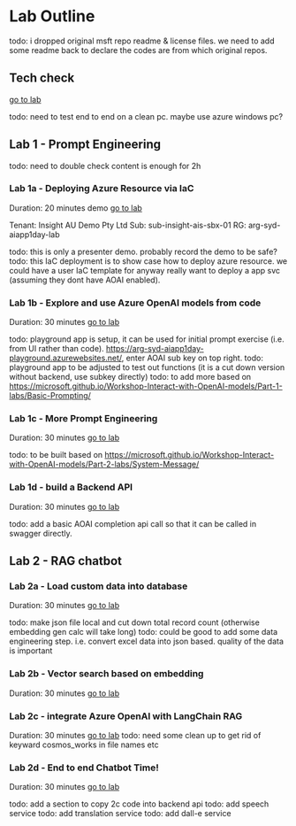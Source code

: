 # Lab Outline

todo: i dropped original msft repo readme & license files. we need to add some readme back to declare the codes are from which original repos.

## Tech check

[go to lab](0a-tech-check/README.md)

todo: need to test end to end on a clean pc. maybe use azure windows pc?

## Lab 1 - Prompt Engineering

todo: need to double check content is enough for 2h

### Lab 1a - Deploying Azure Resource via IaC

Duration: 20 minutes demo [go to lab](1a-azure-iac/README.md)

Tenant: Insight AU Demo Pty Ltd
Sub: sub-insight-ais-sbx-01
RG: arg-syd-aiapp1day-lab

todo: this is only a presenter demo. probably record the demo to be safe?
todo: this IaC deployment is to show case how to deploy azure resource. we could have a user IaC template for anyway really want to deploy a app svc (assuming they dont have AOAI enabled).

### Lab 1b - Explore and use Azure OpenAI models from code

Duration: 30 minutes [go to lab](1b-prompt-p1/README.md)

todo: playground app is setup, it can be used for initial prompt exercise (i.e. from UI rather than code). https://arg-syd-aiapp1day-playground.azurewebsites.net/, enter AOAI sub key on top right.
todo: playground app to be adjusted to test out functions (it is a cut down version without backend, use subkey directly)
todo: to add more based on https://microsoft.github.io/Workshop-Interact-with-OpenAI-models/Part-1-labs/Basic-Prompting/

### Lab 1c - More Prompt Engineering

Duration: 30 minutes [go to lab](1c-prompt-p2/README.md)

todo: to be built based on https://microsoft.github.io/Workshop-Interact-with-OpenAI-models/Part-2-labs/System-Message/

### Lab 1d - build a Backend API

Duration: 30 minutes [go to lab](1d-backend-api/README.md)

todo: add a basic AOAI completion api call so that it can be called in swagger directly.

## Lab 2 - RAG chatbot

### Lab 2a - Load custom data into database

Duration: 30 minutes [go to lab](2a_rag_load_data/README.md)

todo: make json file local and cut down total record count (otherwise embedding gen calc will take long)
todo: could be good to add some data engineering step. i.e. convert excel data into json based. quality of the data is important

### Lab 2b - Vector search based on embedding

Duration: 30 minutes [go to lab](2b_rag_vector_search/README.md)

### Lab 2c - integrate Azure OpenAI with LangChain RAG

Duration: 30 minutes [go to lab](2c_rag_langchain/README.md)
todo: need some clean up to get rid of keyward cosmos_works in file names etc

### Lab 2d - End to end Chatbot Time!

Duration: 30 minutes [go to lab](2d-rag_chatbot/README.md)

todo: add a section to copy 2c code into backend api
todo: add speech service
todo: add translation service
todo: add dall-e service
